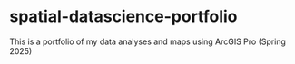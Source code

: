 # spatial-datascience-portfolio
This is a portfolio of my data analyses and maps using ArcGIS Pro (Spring 2025)
